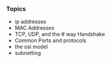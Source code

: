 
### Topics
- ip addresses 
- MAC Addresses
- TCP, UDP, and the # way Handshake
- Common Ports and protocols
- the osi model
- subnetting